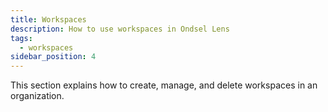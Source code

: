 ```yaml
---
title: Workspaces
description: How to use workspaces in Ondsel Lens
tags:
  - workspaces
sidebar_position: 4
---
```


This section explains how to create, manage, and delete workspaces in an organization.